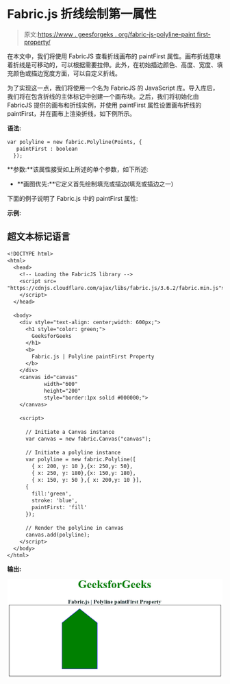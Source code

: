# Fabric.js 折线绘制第一属性

> 原文:[https://www . geesforgeks . org/fabric-js-polyline-paint first-property/](https://www.geeksforgeeks.org/fabric-js-polyline-paintfirst-property/)

在本文中，我们将使用 FabricJS 查看折线画布的 paintFirst 属性。画布折线意味着折线是可移动的，可以根据需要拉伸。此外，在初始描边颜色、高度、宽度、填充颜色或描边宽度方面，可以自定义折线。

为了实现这一点，我们将使用一个名为 FabricJS 的 JavaScript 库。导入库后，我们将在包含折线的主体标记中创建一个画布块。之后，我们将初始化由 FabricJS 提供的画布和折线实例，并使用 paintFirst 属性设置画布折线的 paintFirst，并在画布上渲染折线，如下例所示。

**语法:**

```
var polyline = new fabric.Polyline(Points, {  
   paintFirst : boolean
  });  
```

**参数:**该属性接受如上所述的单个参数，如下所述:

*   **画图优先:**它定义首先绘制填充或描边(填充或描边之一)

下面的例子说明了 Fabric.js 中的 paintFirst 属性:

**示例:**

## 超文本标记语言

```
<!DOCTYPE html> 
<html> 
  <head> 
    <!-- Loading the FabricJS library -->
    <script src= 
"https://cdnjs.cloudflare.com/ajax/libs/fabric.js/3.6.2/fabric.min.js"> 
    </script> 
  </head> 

  <body> 
    <div style="text-align: center;width: 600px;"> 
      <h1 style="color: green;"> 
        GeeksforGeeks 
      </h1> 
      <b> 
        Fabric.js | Polyline paintFirst Property 
      </b> 
    </div> 
    <canvas id="canvas"
            width="600"
            height="200"
            style="border:1px solid #000000;"> 
    </canvas> 

    <script> 

      // Initiate a Canvas instance 
      var canvas = new fabric.Canvas("canvas"); 

      // Initiate a polyline instance 
      var polyline = new fabric.Polyline([ 
        { x: 200, y: 10 },{x: 250,y: 50}, 
        { x: 250, y: 180},{x: 150,y: 180}, 
        { x: 150, y: 50 },{ x: 200,y: 10 }],
      { 
        fill:'green',
        stroke: 'blue',
        paintFirst: 'fill' 
      }); 

      // Render the polyline in canvas 
      canvas.add(polyline); 
    </script> 
  </body> 
</html>
```

**输出:**

![](img/5f9748545ae3903e0589829fccbeed46.png)
